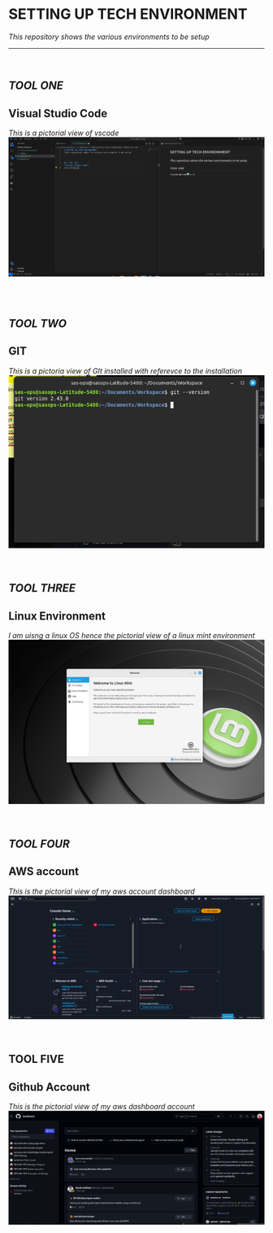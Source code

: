 # SETTING UP TECH ENVIRONMENT
*This repository shows the various environments to be setup*


---
<br/>


## *TOOL ONE*
**Visual Studio Code**
---
*This is a pictorial view of vscode*
![vscode](./images/vscode.png)

<br/>
<br/>


## *TOOL TWO*
**GIT**
---
*This is a pictoria view of GIt installed with referevce to the installation*
![git](./images/git.png)
<br/>
<br/>
<br/>

## *TOOL THREE*
**Linux Environment**
---
*I am uisng a linux OS hence the pictorial view of a linux mint environment*
![mint](./images/linux-environment.png)
<br/>
<br/>
<br/>

## *TOOL FOUR*
**AWS account**
---
*This is the pictorial view of my aws account dashboard*
![aws](./images/aws-account.png)
<br/>
<br/>
<br/>


## TOOL FIVE
**Github Account**
---
*This is the pictorial view of my aws dashboard account*
![github](./images/github.png)
